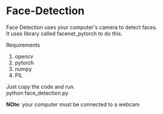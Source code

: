 # Face-Detection

Face Detection uses your computer's camera to detect faces.<br/>
It uses library called facenet_pytorch to do this.<br/>

Requirements<br/>
1. opencv<br/>
2. pytorch<br/>
3. numpy<br/>
4. PIL<br/>

Just copy the code and run.<br/>
python face_detection.py

**NOte**: your computer must be connected to a webcam
